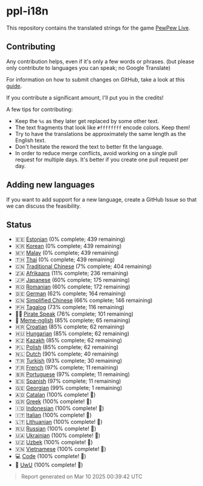 [//]: # "This file is automatically generated by generate_readme.py"

# ppl-i18n

This repository contains the translated strings for the game [PewPew Live](https://pewpew.live).

## Contributing

Any contribution helps, even if it's only a few words or phrases.
(but please only contribute to languages you can speak; no Google Translate)

For information on how to submit changes on GitHub, take a look at this [guide](https://docs.github.com/en/free-pro-team@latest/github/managing-files-in-a-repository/editing-files-in-another-users-repository).

If you contribute a significant amount, I'll put you in the credits!

A few tips for contributing:

* Keep the `%s` as they later get replaced by some other text.
* The text fragments that look like `#ffffffff` encode colors. Keep them!
* Try to have the translations be approximately the same length as the English text.
* Don't hesitate the reword the text to better fit the language.
* In order to reduce merge conflicts, avoid working on a single pull request for multiple days. It's better if you create one pull request per day.

## Adding new languages

If you want to add support for a new language, create a GitHub Issue so that we can discuss
the feasibility.

## Status

* 🇪🇪 [Estonian](/translations/est.po) (0% complete; 439 remaining)
* 🇰🇷 [Korean](/translations/kor.po) (0% complete; 439 remaining)
* 🇲🇾 [Malay](/translations/msa.po) (0% complete; 439 remaining)
* 🇹🇭 [Thai](/translations/tha.po) (0% complete; 439 remaining)
* 🇨🇳 [Traditional Chinese](/translations/cht.po) (7% complete; 404 remaining)
* 🇿🇦 [Afrikaans](/translations/afr.po) (11% complete; 236 remaining)
* 🇯🇵 [Japanese](/translations/jpn.po) (60% complete; 175 remaining)
* 🇷🇴 [Romanian](/translations/ron.po) (60% complete; 172 remaining)
* 🇩🇪 [German](/translations/deu.po) (62% complete; 164 remaining)
* 🇨🇳 [Simplified Chinese](/translations/chs.po) (66% complete; 146 remaining)
* 🇵🇭 [Tagalog](/translations/tgl.po) (73% complete; 116 remaining)
* 🏴‍☠️ [Pirate Speak](/translations/pirate.po) (76% complete; 101 remaining)
* 🐸 [Meme-nglish](/translations/meme.po) (85% complete; 65 remaining)
* 🇭🇷 [Croatian](/translations/hrv.po) (85% complete; 62 remaining)
* 🇭🇺 [Hungarian](/translations/hun.po) (85% complete; 62 remaining)
* 🇰🇿 [Kazakh](/translations/kaz.po) (85% complete; 62 remaining)
* 🇵🇱 [Polish](/translations/pol.po) (85% complete; 62 remaining)
* 🇳🇱 [Dutch](/translations/nld.po) (90% complete; 40 remaining)
* 🇹🇷 [Turkish](/translations/tur.po) (93% complete; 30 remaining)
* 🇫🇷 [French](/translations/fra.po) (97% complete; 11 remaining)
* 🇧🇷 [Portuguese](/translations/por.po) (97% complete; 11 remaining)
* 🇪🇸 [Spanish](/translations/spa.po) (97% complete; 11 remaining)
* 🇬🇪 [Georgian](/translations/kat.po) (99% complete; 1 remaining)
* 🇦🇩 [Catalan](/translations/cat.po) (100% complete! 🎉)
* 🇬🇷 [Greek](/translations/ell.po) (100% complete! 🎉)
* 🇮🇩 [Indonesian](/translations/ind.po) (100% complete! 🎉)
* 🇮🇹 [Italian](/translations/ita.po) (100% complete! 🎉)
* 🇱🇹 [Lithuanian](/translations/lit.po) (100% complete! 🎉)
* 🇷🇺 [Russian](/translations/rus.po) (100% complete! 🎉)
* 🇺🇦 [Ukrainian](/translations/ukr.po) (100% complete! 🎉)
* 🇺🇿 [Uzbek](/translations/uzb.po) (100% complete! 🎉)
* 🇻🇳 [Vietnamese](/translations/vie.po) (100% complete! 🎉)
* 💻 [Code](/translations/code.po) (100% complete! 🎉)
* 🥰 [UwU](/translations/uwu.po) (100% complete! 🎉)

> Report generated on Mar 10 2025 00:39:42 UTC
